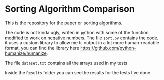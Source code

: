 # Sorting Algorithm Comparison


This is the repository for the paper on sorting algorithms. 

The code is not kinda ugly, writen in python with some of the function modified to work on negative numbers. The file `sort.py` contains the code, it uses a custom library to allow me to output in a lot more human-readable format, you can find the library here https://github.com/python-humanize/humanize.

The file `dataset.txt` contains all the arrays used in my tests

Inside the `Results` folder you can see the results for the tests I've done
